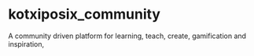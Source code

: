 # kotxiposix_community
A community driven platform for learning, teach, create, gamification and inspiration,
